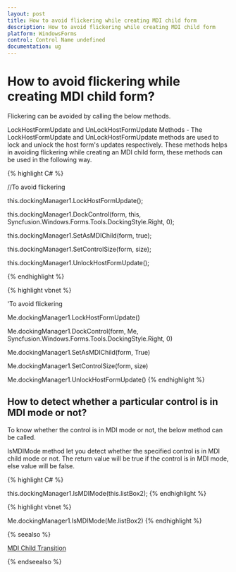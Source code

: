 ```yaml
---
layout: post
title: How to avoid flickering while creating MDI child form
description: How to avoid flickering while creating MDI child form
platform: WindowsForms
control: Control Name undefined
documentation: ug
---
```


# How to avoid flickering while creating MDI child form?

Flickering can be avoided by calling the below methods.

LockHostFormUpdate and UnLockHostFormUpdate Methods - The LockHostFormUpdate and UnLockHostFormUpdate methods are used to lock and unlock the host form's updates respectively. These methods helps in avoiding flickering while creating an MDI child form, these methods can be used in the following way.


{% highlight C# %}



//To avoid flickering

this.dockingManager1.LockHostFormUpdate();

this.dockingManager1.DockControl(form, this, Syncfusion.Windows.Forms.Tools.DockingStyle.Right, 0);

this.dockingManager1.SetAsMDIChild(form, true);

this.dockingManager1.SetControlSize(form, size);

this.dockingManager1.UnlockHostFormUpdate();

{% endhighlight %}



{% highlight vbnet %}



'To avoid flickering

Me.dockingManager1.LockHostFormUpdate()

Me.dockingManager1.DockControl(form, Me, Syncfusion.Windows.Forms.Tools.DockingStyle.Right, 0)

Me.dockingManager1.SetAsMDIChild(form, True)

Me.dockingManager1.SetControlSize(form, size)

Me.dockingManager1.UnlockHostFormUpdate()
{% endhighlight %}

## How to detect whether a particular control is in MDI mode or not?

To know whether the control is in MDI mode or not, the below method can be called.

IsMDIMode method let you detect whether the specified control is in MDI child mode or not. The return value will be true if the control is in MDI mode, else value will be false.




{% highlight C# %}



this.dockingManager1.IsMDIMode(this.listBox2);
{% endhighlight %}



{% highlight vbnet %}


Me.dockingManager1.IsMDIMode(Me.listBox2)
{% endhighlight %}

{% seealso %}

[MDI Child Transition](/windowsforms/DockingPackage/Advanced-Features.html#mdi-child-transition)

{% endseealso %}
